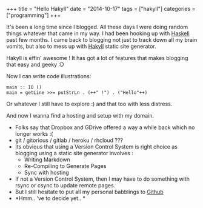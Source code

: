 +++
title = "Hello Hakyll"
date = "2014-10-17"
tags = ["hakyll"]
categories = ["programming"]
+++

It's been a long time since I blogged. All these days I were doing
random things whatever that came in my way.  I had been hooking up
with [Haskell](http://haskell.org%20) past few months. I came back to blogging not just to
track down all my brain vomits, but also to mess up with [Hakyll](http://jaspervdj.be/hakyll%20) static
site generator.

Hakyll is effin' awesome ! It has got a lot of features that makes
blogging that easy and geeky :D

Now I can write code illustrations:

```.haskell
main :: IO ()
main = getLine >>= putStrLn . (++" !") . ("Hello"++)
```

Or whatever I still have to explore :) and that too with less
distress.

And now I wanna find a hosting and setup with my domain.

- Folks say that Dropbox and GDrive offered a way a while back which
no longer works :(
- git / gitorious / gitlab / heroku / rhcloud ???
- Its obvious that using a Version Control System is right choice as
  blogging using a static site generator involves :
	- Writing Markdown
	- Re-Compiling to Generate Pages
	- Sync with hosting
- If not a Version Control System, then I may have to do something
  with rsync or csync to update remote pages.
- But I still hesitate to put all my personal babblings to [Github](http://github.com/5hanth)
- *Hmm.. 've to decide yet.. *
